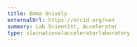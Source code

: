 ```yaml
---
title: Emma Snively
externalUrl: https://orcid.org/nan
summary: Lab Scientist, Accelerator
type: slacnationalacceleratorlaboratory
---
```

